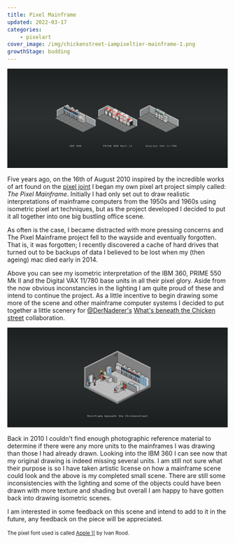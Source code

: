 ```yaml
---
title: Pixel Mainframe
updated: 2022-03-17
categories:
    - pixelart
cover_image: /img/chickenstreet-iampixeltier-mainframe-1.png
growthStage: budding
---
```


![Pixel Mainframes](/img/composited-mainframe-computers.png "Pixel Mainframes")

Five years ago, on the 16th of August 2010 inspired by the incredible works of art found on the [pixel joint](http://www.pixeljoint.com/) I began my own pixel art project simply called: *The Pixel Mainframe*. Initially I had only set out to draw realistic interpretations of mainframe computers from the 1950s and 1960s using isometric pixel art techniques, but as the project developed I decided to put it all together into one big bustling office scene.

As often is the case, I became distracted with more pressing concerns and The Pixel Mainframe project fell to the wayside and eventually forgotten. That is, it was forgotten; I recently discovered a cache of hard drives that turned out to be backups of data I believed to be lost when my (then ageing) mac died early in 2014.

Above you can see my isometric interpretation of the IBM 360, PRIME 550 Mk II and the Digital VAX 11/780 base units in all their pixel glory. Aside from the now obvious inconstancies in the lighting I am quite proud of these and intend to continue the project. As a little incentive to begin drawing some more of the scene and other mainframe computer systems I decided to put together a little scenery for [@DerNaderer's](https://twitter.com/DerNaderer) [What's beneath the Chicken street](https://www.thechickenstreetproject.com/) collaboration.

![Chicken Street Mainframe](/img/chickenstreet-iampixeltier-mainframe-1.png "Chicken Street Mainframe")

Back in 2010 I couldn't find enough photographic reference material to determine if there were any more units to the mainframes I was drawing than those I had already drawn. Looking into the IBM 360 I can see now that my original drawing is indeed missing several units. I am still not sure what their purpose is so I have taken artistic license on how a mainframe scene could look and the above is my completed small scene. There are still some inconsistencies with the lighting and some of the objects could have been drawn with more texture and shading but overall I am happy to have gotten back into drawing isometric scenes.

I am interested in some feedback on this scene and intend to add to it in the future, any feedback on the piece will be appreciated.

<small>The pixel font used is called <a href="http://www.dafont.com/apple.font">Apple ][</a> by Ivan Rood.</small>